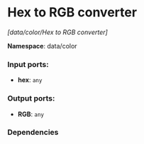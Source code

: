 # Hex to RGB converter

_[data/color/Hex to RGB converter]_

__Namespace__: data/color

### Input ports:

* __hex__: ` any `

### Output ports:

* __RGB__: ` any `

### Dependencies





